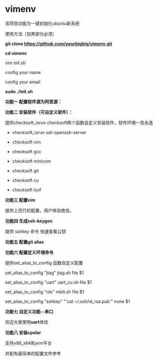 # vimenv

该项目功能为一键初始化ubuntu新系统

使用方法（加黑部分必须）

**git clone  https://github.com/yourbigbig/vimenv.git**

**cd vimenv**

vim init.sh

config your name 

config your email

**sudo ./init.sh**



**功能一 配置软件源为阿里源：**
    
**功能二 安装软件（可自定义软件）：**

提供checksoft_isrun checksoft两个函数自定义安装软件，软件环境一劳永逸

- checksoft_isrun ssh openssh-server

- checksoft vim

- checksoft gcc

- checksoft minicom

- checksoft git

- checksoft cu

- checksoft lsof


**功能三 配置vim**

提供上百行的配置，用户体验绝佳。

**功能四 生成ssh-keygen**

提供 sshkey 命令 快速查看公钥


**功能五 配置git alias**

**功能六 配置定义环境命令**

提供set_alias_to_config 函数自定义配置

set_alias_to_config "jtag"  jtag.sh file $1

set_alias_to_config "uart"  uart_cu.sh file $1

set_alias_to_config "mk"  mkill.sh file $1

set_alias_to_config "sshkey" "'cat ~/.ssh/id_rsa.pub'" none $1

**功能七 自定义功能--串口**

欢迎大家使用**uart**体验

**功能八 安装cpolar**

支持x86_x64和arm平台

并配有最简单的配置文件参考

